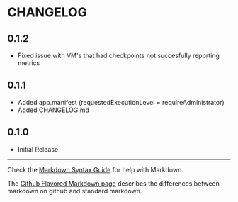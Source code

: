 ﻿CHANGELOG
==============================

0.1.2
-----
 - Fixed issue with VM's that had checkpoints not succesfully reporting metrics

0.1.1
-----
 - Added app.manifest (requestedExecutionLevel = requireAdministrator)
 - Added CHANGELOG.md

0.1.0
-----
 - Initial Release

- - -
Check the [Markdown Syntax Guide](http://daringfireball.net/projects/markdown/syntax) for help with Markdown.

The [Github Flavored Markdown page](http://github.github.com/github-flavored-markdown/) describes the differences between markdown on github and standard markdown.